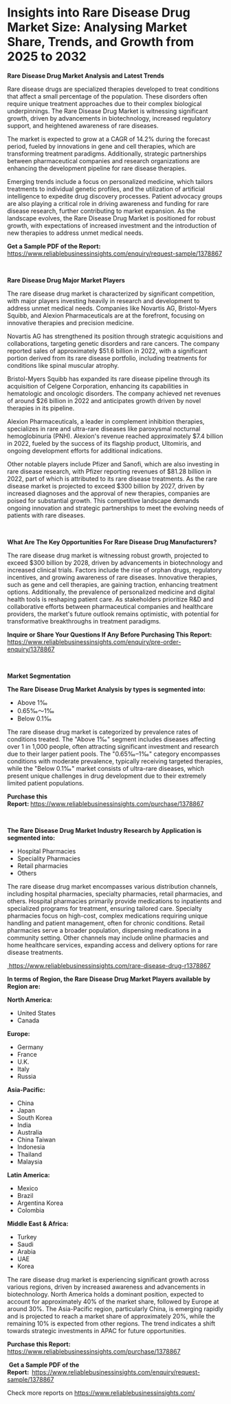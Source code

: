 <p><h1>Insights into Rare Disease Drug Market Size: Analysing Market Share, Trends, and Growth from 2025 to 2032</h1></p><p><strong>Rare Disease Drug Market Analysis and Latest Trends</strong></p>
<p><p>Rare disease drugs are specialized therapies developed to treat conditions that affect a small percentage of the population. These disorders often require unique treatment approaches due to their complex biological underpinnings. The Rare Disease Drug Market is witnessing significant growth, driven by advancements in biotechnology, increased regulatory support, and heightened awareness of rare diseases. </p><p>The market is expected to grow at a CAGR of 14.2% during the forecast period, fueled by innovations in gene and cell therapies, which are transforming treatment paradigms. Additionally, strategic partnerships between pharmaceutical companies and research organizations are enhancing the development pipeline for rare disease therapies. </p><p>Emerging trends include a focus on personalized medicine, which tailors treatments to individual genetic profiles, and the utilization of artificial intelligence to expedite drug discovery processes. Patient advocacy groups are also playing a critical role in driving awareness and funding for rare disease research, further contributing to market expansion. As the landscape evolves, the Rare Disease Drug Market is positioned for robust growth, with expectations of increased investment and the introduction of new therapies to address unmet medical needs.</p></p>
<p><strong>Get a Sample PDF of the Report:&nbsp;</strong> <a href="https://www.reliablebusinessinsights.com/enquiry/request-sample/1378867?utm_campaign=3093&utm_medium=2&utm_source=Github&utm_content=ia&utm_term=08032025&utm_id=rare-disease-drug">https://www.reliablebusinessinsights.com/enquiry/request-sample/1378867</a></p>
<p>&nbsp;</p>
<p><strong>Rare Disease Drug Major Market Players</strong></p>
<p><p>The rare disease drug market is characterized by significant competition, with major players investing heavily in research and development to address unmet medical needs. Companies like Novartis AG, Bristol-Myers Squibb, and Alexion Pharmaceuticals are at the forefront, focusing on innovative therapies and precision medicine.</p><p>Novartis AG has strengthened its position through strategic acquisitions and collaborations, targeting genetic disorders and rare cancers. The company reported sales of approximately $51.6 billion in 2022, with a significant portion derived from its rare disease portfolio, including treatments for conditions like spinal muscular atrophy.</p><p>Bristol-Myers Squibb has expanded its rare disease pipeline through its acquisition of Celgene Corporation, enhancing its capabilities in hematologic and oncologic disorders. The company achieved net revenues of around $26 billion in 2022 and anticipates growth driven by novel therapies in its pipeline.</p><p>Alexion Pharmaceuticals, a leader in complement inhibition therapies, specializes in rare and ultra-rare diseases like paroxysmal nocturnal hemoglobinuria (PNH). Alexion's revenue reached approximately $7.4 billion in 2022, fueled by the success of its flagship product, Ultomiris, and ongoing development efforts for additional indications.</p><p>Other notable players include Pfizer and Sanofi, which are also investing in rare disease research, with Pfizer reporting revenues of $81.28 billion in 2022, part of which is attributed to its rare disease treatments. As the rare disease market is projected to exceed $300 billion by 2027, driven by increased diagnoses and the approval of new therapies, companies are poised for substantial growth. This competitive landscape demands ongoing innovation and strategic partnerships to meet the evolving needs of patients with rare diseases.</p></p>
<p>&nbsp;</p>
<p><strong>What Are The Key Opportunities For Rare Disease Drug Manufacturers?</strong></p>
<p><p>The rare disease drug market is witnessing robust growth, projected to exceed $300 billion by 2028, driven by advancements in biotechnology and increased clinical trials. Factors include the rise of orphan drugs, regulatory incentives, and growing awareness of rare diseases. Innovative therapies, such as gene and cell therapies, are gaining traction, enhancing treatment options. Additionally, the prevalence of personalized medicine and digital health tools is reshaping patient care. As stakeholders prioritize R&D and collaborative efforts between pharmaceutical companies and healthcare providers, the market's future outlook remains optimistic, with potential for transformative breakthroughs in treatment paradigms.</p></p>
<p><strong>Inquire or Share Your Questions If Any Before Purchasing This Report:</strong> <a href="https://www.reliablebusinessinsights.com/enquiry/pre-order-enquiry/1378867?utm_campaign=3093&utm_medium=2&utm_source=Github&utm_content=ia&utm_term=08032025&utm_id=rare-disease-drug">https://www.reliablebusinessinsights.com/enquiry/pre-order-enquiry/1378867</a></p>
<p>&nbsp;</p>
<p><strong>Market Segmentation</strong></p>
<p><strong>The Rare Disease Drug Market Analysis by types is segmented into:</strong></p>
<p><ul><li>Above 1‰</li><li>0.65‰～1‰</li><li>Below 0.1‰</li></ul></p>
<p><p>The rare disease drug market is categorized by prevalence rates of conditions treated. The "Above 1‰" segment includes diseases affecting over 1 in 1,000 people, often attracting significant investment and research due to their larger patient pools. The "0.65‰–1‰" category encompasses conditions with moderate prevalence, typically receiving targeted therapies, while the "Below 0.1‰" market consists of ultra-rare diseases, which present unique challenges in drug development due to their extremely limited patient populations.</p></p>
<p><strong>Purchase this Report:&nbsp;</strong><a href="https://www.reliablebusinessinsights.com/purchase/1378867?utm_campaign=3093&utm_medium=2&utm_source=Github&utm_content=ia&utm_term=08032025&utm_id=rare-disease-drug">https://www.reliablebusinessinsights.com/purchase/1378867</a></p>
<p>&nbsp;</p>
<p><strong>The Rare Disease Drug Market Industry Research by Application is segmented into:</strong></p>
<p><ul><li>Hospital Pharmacies</li><li>Speciality Pharmacies</li><li>Retail pharmacies</li><li>Others</li></ul></p>
<p><p>The rare disease drug market encompasses various distribution channels, including hospital pharmacies, specialty pharmacies, retail pharmacies, and others. Hospital pharmacies primarily provide medications to inpatients and specialized programs for treatment, ensuring tailored care. Specialty pharmacies focus on high-cost, complex medications requiring unique handling and patient management, often for chronic conditions. Retail pharmacies serve a broader population, dispensing medications in a community setting. Other channels may include online pharmacies and home healthcare services, expanding access and delivery options for rare disease treatments.</p></p>
<p><a href="https://www.reliablebusinessinsights.com/rare-disease-drug-r1378867?utm_campaign=3093&utm_medium=2&utm_source=Github&utm_content=ia&utm_term=08032025&utm_id=rare-disease-drug">&nbsp;https://www.reliablebusinessinsights.com/rare-disease-drug-r1378867</a></p>
<p><strong>In terms of Region, the Rare Disease Drug Market Players available by Region are:</strong></p>
<p>
    <p> <strong> North America: </strong>
        <ul>
            <li>United States</li>
            <li>Canada</li>
        </ul>
        </p> 
    <p> <strong> Europe: </strong>
        <ul>
            <li>Germany</li>
            <li>France</li>
            <li>U.K.</li>
            <li>Italy</li>
            <li>Russia</li>
        </ul>
        </p> 
    <p> <strong> Asia-Pacific: </strong>
        <ul>
            <li>China</li>
            <li>Japan</li>
            <li>South Korea</li>
            <li>India</li>
            <li>Australia</li>
            <li>China Taiwan</li>
            <li>Indonesia</li>
            <li>Thailand</li>
            <li>Malaysia</li>
        </ul>
        </p> 
    <p> <strong> Latin America: </strong>
        <ul>
            <li>Mexico</li>
            <li>Brazil</li>
            <li>Argentina Korea</li>
            <li>Colombia</li>
        </ul>
        </p> 
    <p> <strong> Middle East & Africa: </strong>
        <ul>
            <li>Turkey</li>
            <li>Saudi</li>
            <li>Arabia</li>
            <li>UAE</li>
            <li>Korea</li>
        </ul>
    </p>
    </p>
<p><p>The rare disease drug market is experiencing significant growth across various regions, driven by increased awareness and advancements in biotechnology. North America holds a dominant position, expected to account for approximately 40% of the market share, followed by Europe at around 30%. The Asia-Pacific region, particularly China, is emerging rapidly and is projected to reach a market share of approximately 20%, while the remaining 10% is expected from other regions. The trend indicates a shift towards strategic investments in APAC for future opportunities.</p></p>
<p><strong>Purchase this Report: </strong><a href="https://www.reliablebusinessinsights.com/purchase/1378867?utm_campaign=3093&utm_medium=2&utm_source=Github&utm_content=ia&utm_term=08032025&utm_id=rare-disease-drug">https://www.reliablebusinessinsights.com/purchase/1378867</a></p>
<p>&nbsp;<strong>Get a Sample PDF of the Report:&nbsp;&nbsp;</strong><a href="https://www.reliablebusinessinsights.com/enquiry/request-sample/1378867?utm_campaign=3093&utm_medium=2&utm_source=Github&utm_content=ia&utm_term=08032025&utm_id=rare-disease-drug">https://www.reliablebusinessinsights.com/enquiry/request-sample/1378867</a></p>
<p><strong></strong></p>
<p>Check more reports on <a href="https://www.reliablebusinessinsights.com/?utm_campaign=3093&utm_medium=2&utm_source=Github&utm_content=ia&utm_term=08032025&utm_id=rare-disease-drug">https://www.reliablebusinessinsights.com/</a></p>